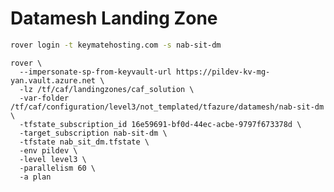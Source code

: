 # Datamesh Landing Zone
<!--
login a with a user who is a member of caf-platform-maintainers group.
- 16e59691-bf0d-44ec-acbe-9797f673378d [keymatedev-management]
- 3bcb32fa-669a-40bd-a445-c4ada417bf21 [nab-sit-dm]
-->

```bash
rover login -t keymatehosting.com -s nab-sit-dm
```

```
rover \
  --impersonate-sp-from-keyvault-url https://pildev-kv-mg-yan.vault.azure.net \
  -lz /tf/caf/landingzones/caf_solution \
  -var-folder /tf/caf/configuration/level3/not_templated/tfazure/datamesh/nab-sit-dm \
  -tfstate_subscription_id 16e59691-bf0d-44ec-acbe-9797f673378d \
  -target_subscription nab-sit-dm \
  -tfstate nab_sit_dm.tfstate \
  -env pildev \
  -level level3 \
  -parallelism 60 \
  -a plan
```